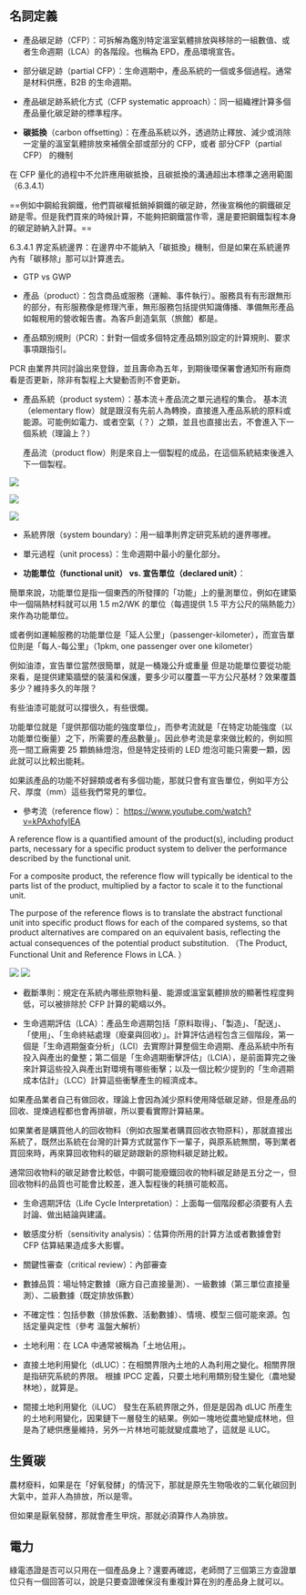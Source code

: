 
## 名詞定義

- 產品碳足跡（CFP）：可拆解為鑑別特定溫室氣體排放與移除的一組數值、或者生命週期（LCA）的各階段。也稱為 EPD，產品環境宣告。

- 部分碳足跡（partial CFP）：生命週期中，產品系統的一個或多個過程。通常是材料供應，B2B 的生命週期。

- 產品碳足跡系統化方式（CFP systematic approach）：同一組織裡計算多個產品量化碳足跡的標準程序。

- **碳抵換**（carbon offsetting）：在產品系統以外，透過防止釋放、減少或消除一定量的溫室氣體排放來補償全部或部分的 CFP，或者 部分CFP（partial CFP） 的機制

在 CFP 量化的過程中不允許應用碳抵換，且碳抵換的溝通超出本標準之適用範圍（6.3.4.1）

==例如中鋼給我鋼鐵，他們買碳權抵銷掉鋼鐵的碳足跡，然後宣稱他的鋼鐵碳足跡是零。但是我們買來的時候計算，不能夠把鋼鐵當作零，還是要把鋼鐵製程本身的碳足跡納入計算。==

6.3.4.1 界定系統邊界：在邊界中不能納入「碳抵換」機制，但是如果在系統邊界內有「碳移除」那可以計算進去。

- GTP vs GWP


- 產品（product）：包含商品或服務（運輸、事件執行）。服務具有有形跟無形的部分，有形服務像是修理汽車，無形服務包括提供知識傳播、準備無形產品如報稅用的營收報告書。為客戶創造氣氛（旅館）都是。

- 產品類別規則（PCR）：針對一個或多個特定產品類別設定的計算規則、要求事項跟指引。

PCR 由業界共同討論出來登錄，並且壽命為五年，到期後環保署會通知所有廠商看是否更新，除非有製程上大變動否則不會更新。

- 產品系統（product system）：基本流＋產品流之單元過程的集合。 
	基本流（elementary flow）就是跟沒有先前人為轉換，直接進入產品系統的原料或能源。可能例如電力、或者空氣（？）之類，並且也直接出去，不會進入下一個系統（理論上？）
	
	產品流（product flow）則是來自上一個製程的成品，在這個系統結束後進入下一個製程。

![](../005-Files/Pasted%20image%2020230704102725.png)

![](../005-Files/Pasted%20image%2020230704102746.png)

![](../005-Files/Pasted%20image%2020230704102701.png)

- 系統界限（system boundary）：用一組準則界定研究系統的邊界哪裡。
- 單元過程（unit process）：生命週期中最小的量化部分。

- **功能單位（functional unit） vs. 宣告單位（declared unit）**：

簡單來說，功能單位是指一個東西的所發揮的「功能」上的量測單位，例如在建築中一個隔熱材料就可以用 1.5 m2/WK 的單位（每週提供 1.5 平方公尺的隔熱能力）來作為功能單位。

或者例如運輸服務的功能單位是「延人公里」（passenger-kilometer），而宣告單位則是「每人-每公里」（1pkm, one passenger over one kilometer）

例如油漆，宣告單位當然很簡單，就是一桶幾公升或重量
但是功能單位要從功能來看，是提供建築牆壁的裝潢和保護，要多少可以覆蓋一平方公尺基材？效果覆蓋多少？維持多久的年限？

有些油漆可能就可以撐很久，有些很爛。

功能單位就是「提供那個功能的強度單位」，而參考流就是「在特定功能強度（以功能單位衡量）之下，所需要的產品數量」。因此參考流是拿來做比較的，例如照亮一間工廠需要 25 顆鎢絲燈泡，但是特定技術的 LED 燈泡可能只需要一顆，因此就可以比較出能耗。

如果該產品的功能不好歸類或者有多個功能，那就只會有宣告單位，例如平方公尺、厚度（mm）這些我們常見的單位。

- 參考流（reference flow）：
https://www.youtube.com/watch?v=kPAxhofylEA

A reference flow is a quantified amount of the product(s), including product parts, necessary for a specific product system to deliver the performance described by the functional unit.

For a composite product, the reference flow will typically be identical to the parts list of the product, multiplied by a factor to scale it to the functional unit. 

The purpose of the reference flows is to translate the abstract functional unit into specific product flows for each of the compared systems, so that product alternatives are compared on an equivalent basis, reflecting the actual consequences of the potential product substitution.
（The Product, Functional Unit and Reference Flows in LCA. ）

![](app://1d41e2b53eb1019875d75e2b2911ab1cdd1f/Users/chiukaun/Documents/Combogic-Blog-git/%E6%88%AA%E5%9C%96%202023-07-04%20%E4%B8%8A%E5%8D%8810.24.29.png?1688437474200)
![](../005-Files/截圖%202023-07-04%20上午10.24.29.png)

- 截斷準則：規定在系統內哪些原物料量、能源或溫室氣體排放的顯著性程度夠低，可以被排除於 CFP 計算的範疇以外。

- 生命週期評估（LCA）：產品生命週期包括「原料取得」、「製造」、「配送」、「使用」、「生命終結處理（廢棄與回收）」。計算評估過程包含三個階段，第一個是「生命週期盤查分析」（LCI）去實際計算整個生命週期、產品系統中所有投入與產出的彙整；第二個是「生命週期衝擊評估」（LCIA），是前面算完之後來計算這些投入與產出對環境有哪些衝擊；以及一個比較少提到的「生命週期成本估計」（LCC）計算這些衝擊產生的經濟成本。

如果產品業者自己有做回收，理論上會因為減少原料使用降低碳足跡，但是產品的回收、提煉過程都也會再排碳，所以要看實際計算結果。

如果業者是購買他人的回收物料（例如衣服業者購買回收衣物原料），那就直接出系統了，既然出系統在台灣的計算方式就當作下一輩子，與原系統無關，等到業者買回來時，再來算回收物料的碳足跡跟新的原物料碳足跡比較。

通常回收物料的碳足跡會比較低，中鋼可能廢鐵回收的物料碳足跡是五分之一，但回收物料的品質也可能會比較差，進入製程後的耗損可能較高。


- 生命週期評估（Life Cycle Interpretation）：上面每一個階段都必須要有人去討論、做出結論與建議。

- 敏感度分析（sensitivity analysis）：估算你所用的計算方法或者數據會對 CFP 估算結果造成多大影響。

- 關鍵性審查（critical review）：內部審查

- 數據品質：場址特定數據（廠方自己直接量測）、一級數據（第三單位直接量測）、二級數據（既定排放係數）

- 不確定性：包括參數（排放係數、活動數據）、情境、模型三個可能來源。包括定量與定性（參考 溫盤大解析）

- 土地利用：在 LCA 中通常被稱為「土地佔用」。
- 直接土地利用變化（dLUC）：在相關界限內土地的人為利用之變化。相關界限是指研究系統的界限。
根據 IPCC 定義，只要土地利用類別發生變化（農地變林地），就算是。
- 間接土地利用變化（iLUC）
發生在系統界限之外，但是是因為 dLUC 所產生的土地利用變化，因果鏈下一層發生的結果。例如一塊地從農地變成林地，但是為了總供應量維持，另外一片林地可能就變成農地了，這就是 iLUC。

## 生質碳

農材廢料，如果是在「好氧發酵」的情況下，那就是原先生物吸收的二氧化碳回到大氣中，並非人為排放，所以是零。

但如果是厭氧發酵，那就會產生甲烷，那就必須算作人為排放。

## 電力


綠電憑證是否可以只用在一個產品身上？還要再確認，老師問了三個第三方查證單位只有一個回答可以，說是只要查證確保沒有重複計算在別的產品身上就可以。












